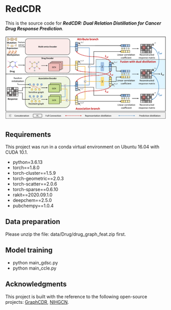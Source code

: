 # RedCDR
This is the source code for ***RedCDR: Dual Relation Distillation for Cancer Drug Response Prediction***.

![image](pic/framework.png)

[//]: # (![image]&#40;https://github.com/mhxu1998/RedCDR/blob/main/pic/framework.png&#41;)
Requirements
----
This project was run in a conda virtual environment on Ubuntu 16.04 with CUDA 10.1. 
+ python=3.6.13
+ torch==1.8.0
+ torch-cluster==1.5.9
+ torch-geometric==2.0.3
+ torch-scatter==2.0.6
+ torch-sparse==0.6.10
+ rakit==2020.09.1.0
+ deepchem==2.5.0
+ pubchempy==1.0.4

Data preparation
----
Please unzip the file: data/Drug/drug_graph_feat.zip first.

Model training
----
+ python main_gdsc.py  <parameters>
+ python main_ccle.py  <parameters>

Acknowledgments
----
This project is built with the reference to the following open-source projects: [GraphCDR], [NIHGCN].

[GraphCDR]:https://github.com/BioMedicalBigDataMiningLab/GraphCDR
[NIHGCN]:https://github.com/weiba/NIHGCN

